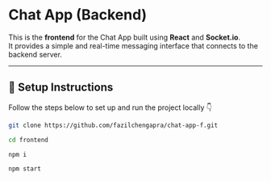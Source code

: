 # Chat App (Backend)

This is the **frontend** for the Chat App built using **React** and **Socket.io**.  
It provides a simple and real-time messaging interface that connects to the backend server.

---

## 🚀 Setup Instructions

Follow the steps below to set up and run the project locally 👇

```bash
git clone https://github.com/fazilchengapra/chat-app-f.git

cd frontend 

npm i 

npm start
```
